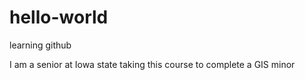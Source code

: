 # hello-world
learning github

I am a senior at Iowa state taking this course to complete a GIS minor
